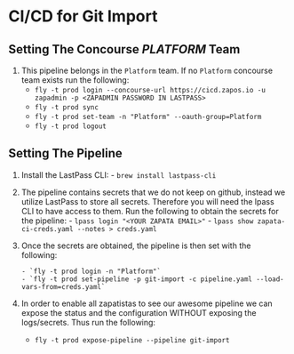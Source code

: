 # CI/CD for Git Import

## Setting The Concourse *PLATFORM* Team

1. This pipeline belongs in the `Platform` team. If no `Platform` concourse team exists run the following:
    - `fly -t prod login --concourse-url https://cicd.zapos.io -u zapadmin -p <ZAPADMIN PASSWORD IN LASTPASS>`
    - `fly -t prod sync`
    - `fly -t prod set-team -n "Platform" --oauth-group=Platform`
    - `fly -t prod logout`

## Setting The Pipeline

1. Install the LastPass CLI:
        - `brew install lastpass-cli`

1. The pipeline contains secrets that we do not keep on github, instead we utilize LastPass to store all secrets. Therefore you will need the lpass CLI to have access to them. Run the following to obtain the secrets for the pipeline:
        - `lpass login "<YOUR ZAPATA EMAIL>"`
        - `lpass show zapata-ci-creds.yaml --notes > creds.yaml`

1. Once the secrets are obtained, the pipeline is then set with the following:
       
       - `fly -t prod login -n "Platform"`
       - `fly -t prod set-pipeline -p git-import -c pipeline.yaml --load-vars-from=creds.yaml`

1. In order to enable all zapatistas to see our awesome pipeline we can expose the status and the configuration WITHOUT exposing the logs/secrets. Thus run the following:
    - `fly -t prod expose-pipeline --pipeline git-import`

